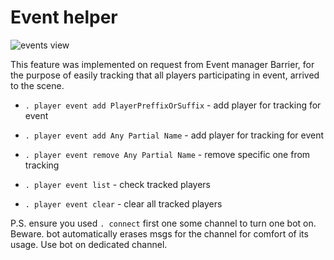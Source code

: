 # Event helper

![events view](https://raw.githubusercontent.com/darklab8/fl-darkbot/master/docs/index_assets/events_table.png)

This feature was implemented on request from Event manager Barrier, for the purpose of easily tracking
that all players participating in event, arrived to the scene.

- `. player event add PlayerPreffixOrSuffix` - add player for tracking for event
- `. player event add Any Partial Name` - add player for tracking for event

- `. player event remove Any Partial Name` - remove specific one from tracking

- `. player event list` -  check tracked players
- `. player event clear` - clear all tracked players

P.S. ensure you used `. connect` first one some channel to turn one bot on.
Beware. bot automatically erases msgs for the channel for comfort of its usage.
Use bot on dedicated channel.
